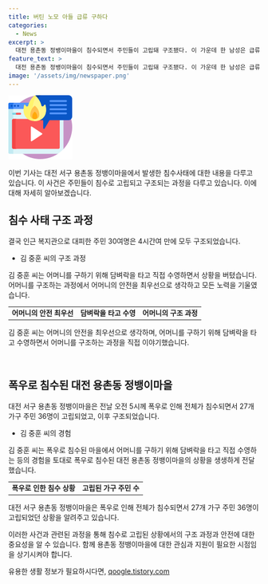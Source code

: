 ```yaml
---
title: 버틴 노모 아들 급류 구하다
categories:
  - News
excerpt: >
  대전 용촌동 정뱅이마을이 침수되면서 주민들이 고립돼 구조됐다. 이 가운데 한 남성은 급류를 뚫고 어머니를 구한 경험을 전하며 대형 사고를 겪었다. 그는 어머니와 이웃을 안전하게 구조하는데 온 힘을 다한 끈질긴 노력을 했으며, 30여명의 주민은 4시간여 만에 모두 구조돼 대피했다. (총 글자 수: 144자)
feature_text: >
  대전 용촌동 정뱅이마을이 침수되면서 주민들이 고립돼 구조됐다. 이 가운데 한 남성은 급류를 뚫고 어머니를 구한 경험을 전하며 대형 사고를 겪었다. 그는 어머니와 이웃을 안전하게 구조하는데 온 힘을 다한 끈질긴 노력을 했으며, 30여명의 주민은 4시간여 만에 모두 구조돼 대피했다. (총 글자 수: 144자)
image: '/assets/img/newspaper.png'
---
```


<p><img src="/assets/img/news.png" alt="rentncar 속보" /></p>

<p>이번 기사는 대전 서구 용촌동 정뱅이마을에서 발생한 침수사태에 대한 내용을 다루고 있습니다. 이 사건은 주민들이 침수로 고립되고 구조되는 과정을 다루고 있습니다. 이에 대해 자세히 알아보겠습니다. </p>

<h2 data-ke-size="size26">침수 사태 구조 과정</h2>

<p>결국 인근 복지관으로 대피한 주민 30여명은 4시간여 만에 모두 구조되었습니다.</p>

<ul>
    <li>김 중훈 씨의 구조 과정</li>
</ul>

<p>김 중훈 씨는 어머니를 구하기 위해 담벼락을 타고 직접 수영하면서 상황을 버텼습니다. 어머니를 구조하는 과정에서 어머니의 안전을 최우선으로 생각하고 모든 노력을 기울였습니다.</p>

<table>
    <tr>
        <td style="text-align: center; height: 17px;"><b>어머니의 안전 최우선</b></td>
        <td style="text-align: center; height: 17px;"><b>담벼락을 타고 수영</b></td>
        <td style="text-align: center; height: 17px;"><b>어머니의 구조 과정</b></td>
    </tr>
</table>

<p>김 중훈 씨는 어머니의 안전을 최우선으로 생각하며, 어머니를 구하기 위해 담벼락을 타고 수영하면서 어머니를 구조하는 과정을 직접 이야기했습니다.</p>

<p data-ke-size="size16">&nbsp;</p>

<h2 data-ke-size="size26">폭우로 침수된 대전 용촌동 정뱅이마을</h2>

<p>대전 서구 용촌동 정뱅이마을은 전날 오전 5시께 폭우로 인해 전체가 침수되면서 27개 가구 주민 36명이 고립되었고, 이후 구조되었습니다.</p>

<ul>
    <li>김 중훈 씨의 경험</li>
</ul>

<p>김 중훈 씨는 폭우로 침수된 마을에서 어머니를 구하기 위해 담벼락을 타고 직접 수영하는 등의 경험을 토대로 폭우로 침수된 대전 용촌동 정뱅이마을의 상황을 생생하게 전달했습니다.</p>

<table>
    <tr>
        <td style="text-align: center; height: 17px;"><b>폭우로 인한 침수 상황</b></td>
        <td style="text-align: center; height: 17px;"><b>고립된 가구 주민 수</b></td>
    </tr>
</table>

<p>대전 서구 용촌동 정뱅이마을은 폭우로 인해 전체가 침수되면서 27개 가구 주민 36명이 고립되었던 상황을 알려주고 있습니다.</p>

<p>이러한 사건과 관련된 과정을 통해 침수로 고립된 상황에서의 구조 과정과 안전에 대한 중요성을 알 수 있습니다. 함께 용촌동 정뱅이마을에 대한 관심과 지원이 필요한 시점임을 상기시켜야 합니다.</p>
유용한 생활 정보가 필요하시다면, <a href="https://qoogle.tistory.com" rel="dofollow">qoogle.tistory.com</a>


